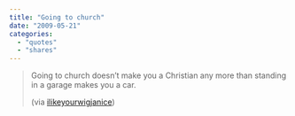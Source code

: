 ```yaml
---
title: "Going to church"
date: "2009-05-21"
categories:
  - "quotes"
  - "shares"
---
```


> Going to church doesn’t make you a Christian any more than standing in a garage makes you a car.
>
> (via [ilikeyourwigjanice](http://ilikeyourwigjanice.tumblr.com/))
